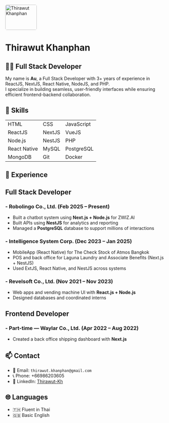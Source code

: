<!-- markdownlint-disable MD033 MD041 -->

<img src="/icons/annie.gif" alt="Thirawut Khanphan" width="100" height="80" style="border-radius:5%;" />

<br/>

# Thirawut Khanphan

## 👨‍💻 Full Stack Developer

My name is **Au**, a Full Stack Developer with 3+ years of experience in ReactJS, NextJS, React Native, NodeJS, and PHP.  
I specialize in building seamless, user-friendly interfaces while ensuring efficient frontend-backend collaboration.

## 🧠 Skills

<table>
  <tr>
    <td><iconify-icon icon="logos:html-5" width="20"></iconify-icon> HTML</td>
    <td><iconify-icon icon="logos:css-3" width="20"></iconify-icon> CSS</td>
    <td><iconify-icon icon="logos:javascript" width="20"></iconify-icon> JavaScript</td>
  </tr>
  <tr>
    <td><iconify-icon icon="logos:react" width="20"></iconify-icon> ReactJS</td>
    <td><iconify-icon icon="logos:nextjs-icon" width="20"></iconify-icon> NextJS</td>
    <td><iconify-icon icon="logos:vue" width="20"></iconify-icon> VueJS</td>
  </tr>
  <tr>
    <td><iconify-icon icon="logos:nodejs-icon" width="20"></iconify-icon> Node.js</td>
    <td><iconify-icon icon="logos:nestjs" width="20"></iconify-icon> NestJS</td>
    <td><iconify-icon icon="logos:php" width="20"></iconify-icon> PHP</td>
  </tr>
  <tr>
    <td><iconify-icon icon="logos:react" width="20"></iconify-icon> React Native</td>
    <td><iconify-icon icon="logos:mysql" width="20"></iconify-icon> MySQL</td>
    <td><iconify-icon icon="logos:postgresql" width="20"></iconify-icon> PostgreSQL</td>
  </tr>
  <tr>
    <td><iconify-icon icon="logos:mongodb-icon" width="10"></iconify-icon> MongoDB</td>
    <td><iconify-icon icon="logos:git-icon" width="20"></iconify-icon> Git</td>
    <td><iconify-icon icon="logos:docker-icon" width="20"></iconify-icon> Docker</td>
  </tr>
</table>

## 💼 Experience

## Full Stack Developer

### - **Robolingo Co., Ltd.** (Feb 2025 – Present)

- Built a chatbot system using **Next.js + Node.js** for ZWIZ.AI
- Built APIs using **NestJS** for analytics and reporting
- Managed a **PostgreSQL** database to support millions of interactions

### - **Intelligence System Corp.** (Dec 2023 – Jan 2025)

- MobileApp (React Native) for The Check Stock of Atmos Bangkok
- POS and back office for Laguna Laundry and Associate Benefits (Next.js + NestJS)
- Used ExtJS, React Native, and NestJS across systems

### - **Revelsoft Co., Ltd.** (Nov 2021 – Nov 2023)

- Web apps and vending machine UI with **React.js + Node.js**
- Designed databases and coordinated interns

## Frontend Developer

### - Part-time — **Waylar Co., Ltd.** (Apr 2022 – Aug 2022)

- Created a back office shipping dashboard with **Next.js**

## 📫 Contact

- 📧 Email: `thirawut.khanphan@gmail.com`
- 📞 Phone: +66986203605  
- 💼 LinkedIn: [Thirawut-Kh](https://www.linkedin.com/in/au-thirawut-kh)

## 🌐 Languages

- 🇹🇭 Fluent in Thai
- 🇬🇧 Basic English
